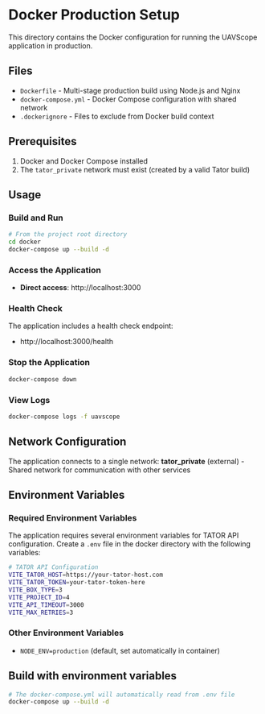 # Docker Production Setup

This directory contains the Docker configuration for running the UAVScope application in production.

## Files

- `Dockerfile` - Multi-stage production build using Node.js and Nginx
- `docker-compose.yml` - Docker Compose configuration with shared network
- `.dockerignore` - Files to exclude from Docker build context

## Prerequisites

1. Docker and Docker Compose installed
2. The `tator_private` network must exist (created by a valid Tator build)

## Usage

### Build and Run

```bash
# From the project root directory
cd docker
docker-compose up --build -d
```

### Access the Application

- **Direct access**: http://localhost:3000

### Health Check

The application includes a health check endpoint:
- http://localhost:3000/health

### Stop the Application

```bash
docker-compose down
```

### View Logs

```bash
docker-compose logs -f uavscope
```

## Network Configuration

The application connects to a single network: **tator_private** (external) - Shared network for communication with other services

## Environment Variables

### Required Environment Variables

The application requires several environment variables for TATOR API configuration. Create a `.env` file in the docker directory with the following variables:

```bash
# TATOR API Configuration
VITE_TATOR_HOST=https://your-tator-host.com
VITE_TATOR_TOKEN=your-tator-token-here
VITE_BOX_TYPE=3
VITE_PROJECT_ID=4
VITE_API_TIMEOUT=3000
VITE_MAX_RETRIES=3
```
### Other Environment Variables

- `NODE_ENV=production` (default, set automatically in container)


## Build with environment variables

   ```bash
   # The docker-compose.yml will automatically read from .env file
   docker-compose up --build -d
   ```